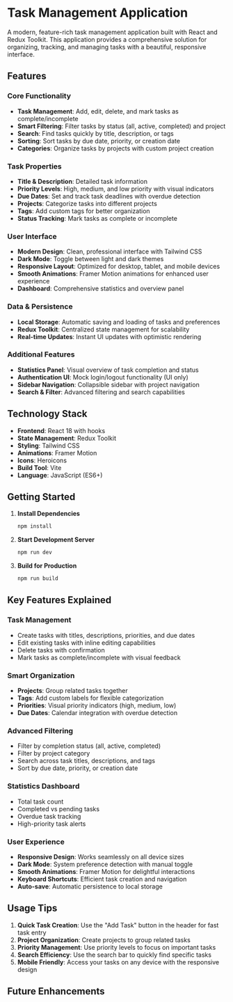 # Task Management Application

A modern, feature-rich task management application built with React and Redux Toolkit. This application provides a comprehensive solution for organizing, tracking, and managing tasks with a beautiful, responsive interface.

## Features

### Core Functionality
- **Task Management**: Add, edit, delete, and mark tasks as complete/incomplete
- **Smart Filtering**: Filter tasks by status (all, active, completed) and project
- **Search**: Find tasks quickly by title, description, or tags
- **Sorting**: Sort tasks by due date, priority, or creation date
- **Categories**: Organize tasks by projects with custom project creation

### Task Properties
- **Title & Description**: Detailed task information
- **Priority Levels**: High, medium, and low priority with visual indicators
- **Due Dates**: Set and track task deadlines with overdue detection
- **Projects**: Categorize tasks into different projects
- **Tags**: Add custom tags for better organization
- **Status Tracking**: Mark tasks as complete or incomplete

### User Interface
- **Modern Design**: Clean, professional interface with Tailwind CSS
- **Dark Mode**: Toggle between light and dark themes
- **Responsive Layout**: Optimized for desktop, tablet, and mobile devices
- **Smooth Animations**: Framer Motion animations for enhanced user experience
- **Dashboard**: Comprehensive statistics and overview panel

### Data & Persistence
- **Local Storage**: Automatic saving and loading of tasks and preferences
- **Redux Toolkit**: Centralized state management for scalability
- **Real-time Updates**: Instant UI updates with optimistic rendering

### Additional Features
- **Statistics Panel**: Visual overview of task completion and status
- **Authentication UI**: Mock login/logout functionality (UI only)
- **Sidebar Navigation**: Collapsible sidebar with project navigation
- **Search & Filter**: Advanced filtering and search capabilities

## Technology Stack

- **Frontend**: React 18 with hooks
- **State Management**: Redux Toolkit
- **Styling**: Tailwind CSS
- **Animations**: Framer Motion
- **Icons**: Heroicons
- **Build Tool**: Vite
- **Language**: JavaScript (ES6+)

## Getting Started

1. **Install Dependencies**
   ```bash
   npm install
   ```

2. **Start Development Server**
   ```bash
   npm run dev
   ```

3. **Build for Production**
   ```bash
   npm run build
   ```


## Key Features Explained

### Task Management
- Create tasks with titles, descriptions, priorities, and due dates
- Edit existing tasks with inline editing capabilities
- Delete tasks with confirmation
- Mark tasks as complete/incomplete with visual feedback

### Smart Organization
- **Projects**: Group related tasks together
- **Tags**: Add custom labels for flexible categorization
- **Priorities**: Visual priority indicators (high, medium, low)
- **Due Dates**: Calendar integration with overdue detection

### Advanced Filtering
- Filter by completion status (all, active, completed)
- Filter by project category
- Search across task titles, descriptions, and tags
- Sort by due date, priority, or creation date

### Statistics Dashboard
- Total task count
- Completed vs pending tasks
- Overdue task tracking
- High-priority task alerts

### User Experience
- **Responsive Design**: Works seamlessly on all device sizes
- **Dark Mode**: System preference detection with manual toggle
- **Smooth Animations**: Framer Motion for delightful interactions
- **Keyboard Shortcuts**: Efficient task creation and navigation
- **Auto-save**: Automatic persistence to local storage

## Usage Tips

1. **Quick Task Creation**: Use the "Add Task" button in the header for fast task entry
2. **Project Organization**: Create projects to group related tasks
3. **Priority Management**: Use priority levels to focus on important tasks
4. **Search Efficiency**: Use the search bar to quickly find specific tasks
5. **Mobile Friendly**: Access your tasks on any device with the responsive design

## Future Enhancements